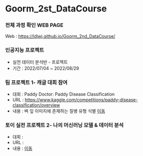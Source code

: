 # Goorm_2st_DataCourse
 
### 전체 과정 확인 WEB PAGE
Web : https://ldjwj.github.io/Goorm_2nd_DataCourse/


### 인공지능 프로젝트
 * 실전 데이터 분석반 - 프로젝트
 * 기간 : 2022/07/04 ~ 2022/08/29


### 팀 프로젝트 1- 캐글 대회 참여
 * 대회 : Paddy Doctor: Paddy Disease Classification
 * URL : https://www.kaggle.com/competitions/paddy-disease-classification/overview
 * 내용 : 벼 잎 이미지에 존재하는 질병 유형 식별
 [이동](https://github.com/LDJWJ/Goorm_2st_DataCourse/tree/main/01_TeamProject_First_PaddyDoctor) 


### 토이 실전 프로젝트 2- 나의 머신러닝 모델 & 데이터 분석
 * 대회 :
 * URL :
 * 내용 :
 [이동](https://github.com/LDJWJ/Goorm_1st_DataCourse/tree/main/02_TeamProject_Second)
